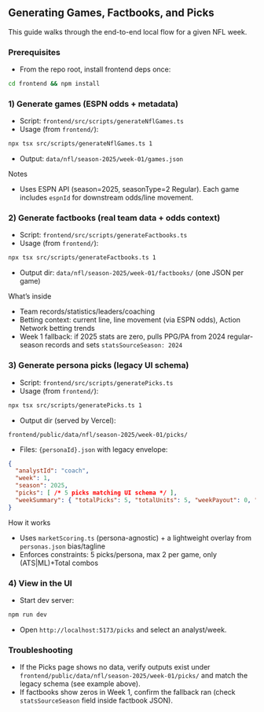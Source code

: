 ## Generating Games, Factbooks, and Picks

This guide walks through the end-to-end local flow for a given NFL week.

### Prerequisites
- From the repo root, install frontend deps once:
```bash
cd frontend && npm install
```

### 1) Generate games (ESPN odds + metadata)
- Script: `frontend/src/scripts/generateNflGames.ts`
- Usage (from `frontend/`):
```bash
npx tsx src/scripts/generateNflGames.ts 1
```
- Output: `data/nfl/season-2025/week-01/games.json`

Notes
- Uses ESPN API (season=2025, seasonType=2 Regular). Each game includes `espnId` for downstream odds/line movement.

### 2) Generate factbooks (real team data + odds context)
- Script: `frontend/src/scripts/generateFactbooks.ts`
- Usage (from `frontend/`):
```bash
npx tsx src/scripts/generateFactbooks.ts 1
```
- Output dir: `data/nfl/season-2025/week-01/factbooks/` (one JSON per game)

What’s inside
- Team records/statistics/leaders/coaching
- Betting context: current line, line movement (via ESPN odds), Action Network betting trends
- Week 1 fallback: if 2025 stats are zero, pulls PPG/PA from 2024 regular-season records and sets `statsSourceSeason: 2024`

### 3) Generate persona picks (legacy UI schema)
- Script: `frontend/src/scripts/generatePicks.ts`
- Usage (from `frontend/`):
```bash
npx tsx src/scripts/generatePicks.ts 1
```
- Output dir (served by Vercel):
```
frontend/public/data/nfl/season-2025/week-01/picks/
```
  - Files: `{personaId}.json` with legacy envelope:
```json
{
  "analystId": "coach",
  "week": 1,
  "season": 2025,
  "picks": [ /* 5 picks matching UI schema */ ],
  "weekSummary": { "totalPicks": 5, "totalUnits": 5, "weekPayout": 0, "weekNetUnits": 0 }
}
```

How it works
- Uses `marketScoring.ts` (persona-agnostic) + a lightweight overlay from `personas.json` bias/tagline
- Enforces constraints: 5 picks/persona, max 2 per game, only (ATS|ML)+Total combos

### 4) View in the UI
- Start dev server:
```bash
npm run dev
```
- Open `http://localhost:5173/picks` and select an analyst/week.

### Troubleshooting
- If the Picks page shows no data, verify outputs exist under `frontend/public/data/nfl/season-2025/week-01/picks/` and match the legacy schema (see example above).
- If factbooks show zeros in Week 1, confirm the fallback ran (check `statsSourceSeason` field inside factbook JSON).


